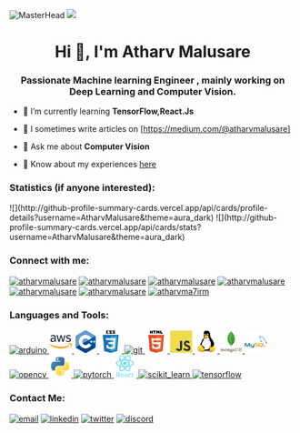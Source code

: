 ![MasterHead](https://res.cloudinary.com/practicaldev/image/fetch/s--LDCCzQ8S--/c_limit%2Cf_auto%2Cfl_progressive%2Cq_66%2Cw_880/https://dev-to-uploads.s3.amazonaws.com/uploads/articles/qi1uzar0x3g3m9n8fh5v.gif)
[![](https://visitcount.itsvg.in/api?id=ATHARVMALUSARE&label=Profile%20Views&color=0&icon=0&pretty=true)](https://visitcount.itsvg.in)
<h1 align="center">Hi 👋, I'm Atharv Malusare</h1>
<h3 align="center">Passionate Machine learning Engineer , mainly working on Deep Learning and Computer Vision.</h3>

- 🌱 I’m currently learning **TensorFlow,React.Js**

- 📝 I sometimes write articles on [https://medium.com/@atharvmalusare]

- 💬 Ask me about **Computer Vision**

- 📄 Know about my experiences [here](https://drive.google.com/file/d/1ILWtRg7eFSMRNiTHRCPymO64l1RqiOvt/view?usp=drive_link)

<h3 align="left">Statistics (if anyone interested):</h3>
![](http://github-profile-summary-cards.vercel.app/api/cards/profile-details?username=AtharvMalusare&theme=aura_dark)
![](http://github-profile-summary-cards.vercel.app/api/cards/stats?username=AtharvMalusare&theme=aura_dark)


<h3 align="left">Connect with me:</h3>
<p align="left">
<a href="https://linkedin.com/in/atharvmalusare" target="blank"><img align="center" src="https://raw.githubusercontent.com/rahuldkjain/github-profile-readme-generator/master/src/images/icons/Social/linked-in-alt.svg" alt="atharvmalusare" height="30" width="40" /></a>
<a href="https://kaggle.com/atharvmalusare" target="blank"><img align="center" src="https://raw.githubusercontent.com/rahuldkjain/github-profile-readme-generator/master/src/images/icons/Social/kaggle.svg" alt="atharvmalusare" height="30" width="40" /></a>
<a href="https://medium.com/atharvmalusare" target="blank"><img align="center" src="https://raw.githubusercontent.com/rahuldkjain/github-profile-readme-generator/master/src/images/icons/Social/medium.svg" alt="atharvmalusare" height="30" width="40" /></a>
<a href="https://www.codechef.com/users/atharvmalusare" target="blank"><img align="center" src="https://cdn.jsdelivr.net/npm/simple-icons@3.1.0/icons/codechef.svg" alt="atharvmalusare" height="30" width="40" /></a>
<a href="https://www.hackerrank.com/atharvmalusare" target="blank"><img align="center" src="https://raw.githubusercontent.com/rahuldkjain/github-profile-readme-generator/master/src/images/icons/Social/hackerrank.svg" alt="atharvmalusare" height="30" width="40" /></a>
<a href="https://www.leetcode.com/atharvmalusare" target="blank"><img align="center" src="https://raw.githubusercontent.com/rahuldkjain/github-profile-readme-generator/master/src/images/icons/Social/leet-code.svg" alt="atharvmalusare" height="30" width="40" /></a>
<a href="https://auth.geeksforgeeks.org/user/atharvma7irm" target="blank"><img align="center" src="https://raw.githubusercontent.com/rahuldkjain/github-profile-readme-generator/master/src/images/icons/Social/geeks-for-geeks.svg" alt="atharvma7irm" height="30" width="40" /></a>
</p>

<h3 align="left">Languages and Tools:</h3>
<p align="left"> <a href="https://www.arduino.cc/" target="_blank" rel="noreferrer"> <img src="https://cdn.worldvectorlogo.com/logos/arduino-1.svg" alt="arduino" width="40" height="40"/> </a> <a href="https://aws.amazon.com" target="_blank" rel="noreferrer"> <img src="https://raw.githubusercontent.com/devicons/devicon/master/icons/amazonwebservices/amazonwebservices-original-wordmark.svg" alt="aws" width="40" height="40"/> </a> <a href="https://www.w3schools.com/cpp/" target="_blank" rel="noreferrer"> <img src="https://raw.githubusercontent.com/devicons/devicon/master/icons/cplusplus/cplusplus-original.svg" alt="cplusplus" width="40" height="40"/> </a> <a href="https://www.w3schools.com/css/" target="_blank" rel="noreferrer"> <img src="https://raw.githubusercontent.com/devicons/devicon/master/icons/css3/css3-original-wordmark.svg" alt="css3" width="40" height="40"/> </a> <a href="https://git-scm.com/" target="_blank" rel="noreferrer"> <img src="https://www.vectorlogo.zone/logos/git-scm/git-scm-icon.svg" alt="git" width="40" height="40"/> </a> <a href="https://www.w3.org/html/" target="_blank" rel="noreferrer"> <img src="https://raw.githubusercontent.com/devicons/devicon/master/icons/html5/html5-original-wordmark.svg" alt="html5" width="40" height="40"/> </a> <a href="https://developer.mozilla.org/en-US/docs/Web/JavaScript" target="_blank" rel="noreferrer"> <img src="https://raw.githubusercontent.com/devicons/devicon/master/icons/javascript/javascript-original.svg" alt="javascript" width="40" height="40"/> </a> <a href="https://www.linux.org/" target="_blank" rel="noreferrer"> <img src="https://raw.githubusercontent.com/devicons/devicon/master/icons/linux/linux-original.svg" alt="linux" width="40" height="40"/> </a> <a href="https://www.mongodb.com/" target="_blank" rel="noreferrer"> <img src="https://raw.githubusercontent.com/devicons/devicon/master/icons/mongodb/mongodb-original-wordmark.svg" alt="mongodb" width="40" height="40"/> </a> <a href="https://www.mysql.com/" target="_blank" rel="noreferrer"> <img src="https://raw.githubusercontent.com/devicons/devicon/master/icons/mysql/mysql-original-wordmark.svg" alt="mysql" width="40" height="40"/> </a> <a href="https://opencv.org/" target="_blank" rel="noreferrer"> <img src="https://www.vectorlogo.zone/logos/opencv/opencv-icon.svg" alt="opencv" width="40" height="40"/> </a> <a href="https://www.python.org" target="_blank" rel="noreferrer"> <img src="https://raw.githubusercontent.com/devicons/devicon/master/icons/python/python-original.svg" alt="python" width="40" height="40"/> </a> <a href="https://pytorch.org/" target="_blank" rel="noreferrer"> <img src="https://www.vectorlogo.zone/logos/pytorch/pytorch-icon.svg" alt="pytorch" width="40" height="40"/> </a> <a href="https://reactjs.org/" target="_blank" rel="noreferrer"> <img src="https://raw.githubusercontent.com/devicons/devicon/master/icons/react/react-original-wordmark.svg" alt="react" width="40" height="40"/> </a> <a href="https://scikit-learn.org/" target="_blank" rel="noreferrer"> <img src="https://upload.wikimedia.org/wikipedia/commons/0/05/Scikit_learn_logo_small.svg" alt="scikit_learn" width="40" height="40"/> </a> <a href="https://www.tensorflow.org" target="_blank" rel="noreferrer"> <img src="https://www.vectorlogo.zone/logos/tensorflow/tensorflow-icon.svg" alt="tensorflow" width="40" height="40"/> </a> </p>

<h3 align="left">Contact Me:</h3>
<p align="left">
  <a href="mailto:atharvmalusare@gmail.com" target="blank"><img align="center" src="https://img.icons8.com/material-outlined/24/000000/email.png" alt="email" /></a>
  <a href="https://linkedin.com/in/atharvmalusare" target="blank"><img align="center" src="https://img.icons8.com/material-outlined/24/000000/linkedin.png" alt="linkedin" /></a>
  <a href="https://twitter.com/atharvmalusare" target="blank"><img align="center" src="https://img.icons8.com/material-outlined/24/000000/twitter.png" alt="twitter" /></a>
  <a href="https://discord.com/users/8002" target="blank"><img align="center" src="https://img.icons8.com/material-outlined/24/000000/discord.png" alt="discord" /></a>
</p>

